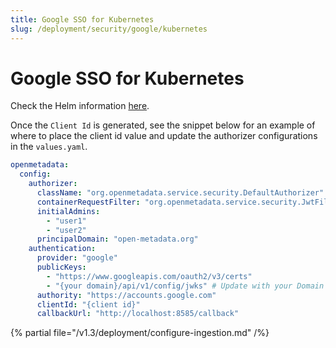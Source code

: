 ```yaml
---
title: Google SSO for Kubernetes
slug: /deployment/security/google/kubernetes
---
```


# Google SSO for Kubernetes

Check the Helm information [here](https://artifacthub.io/packages/search?repo=open-metadata).

Once the `Client Id` is generated, see the snippet below for an example of where to
place the client id value and update the authorizer configurations in the `values.yaml`.


```yaml
openmetadata:
  config:
    authorizer:
      className: "org.openmetadata.service.security.DefaultAuthorizer"
      containerRequestFilter: "org.openmetadata.service.security.JwtFilter"
      initialAdmins:
        - "user1"
        - "user2"
      principalDomain: "open-metadata.org"
    authentication:
      provider: "google"
      publicKeys:
        - "https://www.googleapis.com/oauth2/v3/certs"
        - "{your domain}/api/v1/config/jwks" # Update with your Domain and Make sure this "/api/v1/config/jwks" is always configured to enable JWT tokens
      authority: "https://accounts.google.com"
      clientId: "{client id}"
      callbackUrl: "http://localhost:8585/callback"
```

{% partial file="/v1.3/deployment/configure-ingestion.md" /%}
